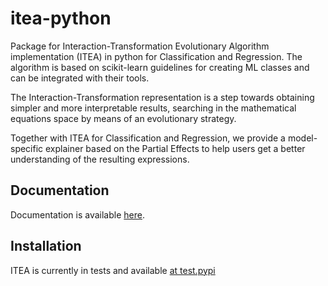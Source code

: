# itea-python

Package for Interaction-Transformation Evolutionary Algorithm implementation (ITEA) in python for Classification and Regression. The algorithm is based on scikit-learn guidelines for creating ML classes and can be integrated with their tools.

The Interaction-Transformation representation is a step towards obtaining simpler and more interpretable results, searching in the mathematical equations space by means of an evolutionary strategy.

Together with ITEA for Classification and Regression, we provide a model-specific explainer based on the Partial Effects to help users get a better understanding of the resulting expressions.

## Documentation

Documentation is available [here](https://galdeia.github.io/itea-python/).

## Installation

ITEA is currently in tests and available [at test.pypi](https://test.pypi.org/project/itea/0.1.0/)